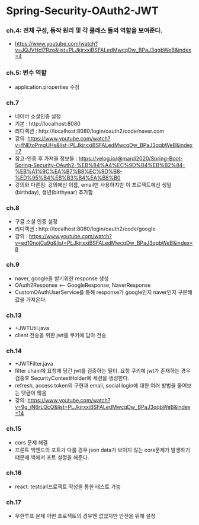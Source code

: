 # Spring-Security-OAuth2-JWT

### ch.4: 전체 구성, 동작 원리 및 각 클래스 들의 역할을 보여준다. 
* https://www.youtube.com/watch?v=JQJVHcI7Rzo&list=PLJkjrxxiBSFALedMwcqDw_BPaJ3qqbWeB&index=4


### ch.5: 변수 역할
* application.properties 수정



### ch.7
* 네이버 소셜인증 설정
* 기본 : http://localhost:8080
* 리디렉션 : http://localhost:8080/login/oauth2/code/naver.com
* 강의: https://www.youtube.com/watch?v=fNEtoPmgUHs&list=PLJkjrxxiBSFALedMwcqDw_BPaJ3qqbWeB&index=7
* 참고-인증 후 가져올 정보들 : https://velog.io/@mardi2020/Spring-Boot-Spring-Security-OAuth2-%EB%84%A4%EC%9D%B4%EB%B2%84-%EB%A1%9C%EA%B7%B8%EC%9D%B8-%ED%95%B4%EB%B3%B4%EA%B8%B0
* 강의와 다른점: 강의에선 이름, email만 사용하지만 이 프로젝트에선 생일(birthday), 생년(birthyear) 추가함


### ch.8
* 구글 소셜 인증 설정
* 리디렉션 : http://localhost:8080/login/oauth2/code/google
* 강의 : https://www.youtube.com/watch?v=ed10nojCa9g&list=PLJkjrxxiBSFALedMwcqDw_BPaJ3qqbWeB&index=8


### ch.9
* naver, google을 받기위한 response 생성
* OAuth2Response <-- GoogleResponse, NaverResponse
* CustomOAuthUserService를 통해 response가 google인지 naver인지 구분해 값을 가져온다.

### ch.13
* +JWTUtil.java
* client 전송을 위한 jwt를 쿠키에 담아 전송


### ch.14
* +JWTFilter.java 
* filter chain에 요청에 담긴 jwt를 검증하는 필터. 요청 쿠키에 jwt가 존재하는 경우 검증후 SecurityContextHolder에 세션을 생성한다.
* refresh, access token의 구현과 email, social login에 대한 여러 방법을 물어보는 뎃글이 많음
* 강의: https://www.youtube.com/watch?v=9g_iN6rLQcQ&list=PLJkjrxxiBSFALedMwcqDw_BPaJ3qqbWeB&index=14

### ch.15
* cors 문제 해결
* 프론트 백엔드의 포트가 다를 경우 json data가 보이지 않는 cors문제가 발생하기 떄문에 백에서 포트 설정을 해준다.

### ch.16
* react: testcall프로젝트 작성을 통한 테스트 가능

### ch.17
* 무한루프 문제 이번 프로젝트의 경우엔 없었지만 안전을 위해 설정